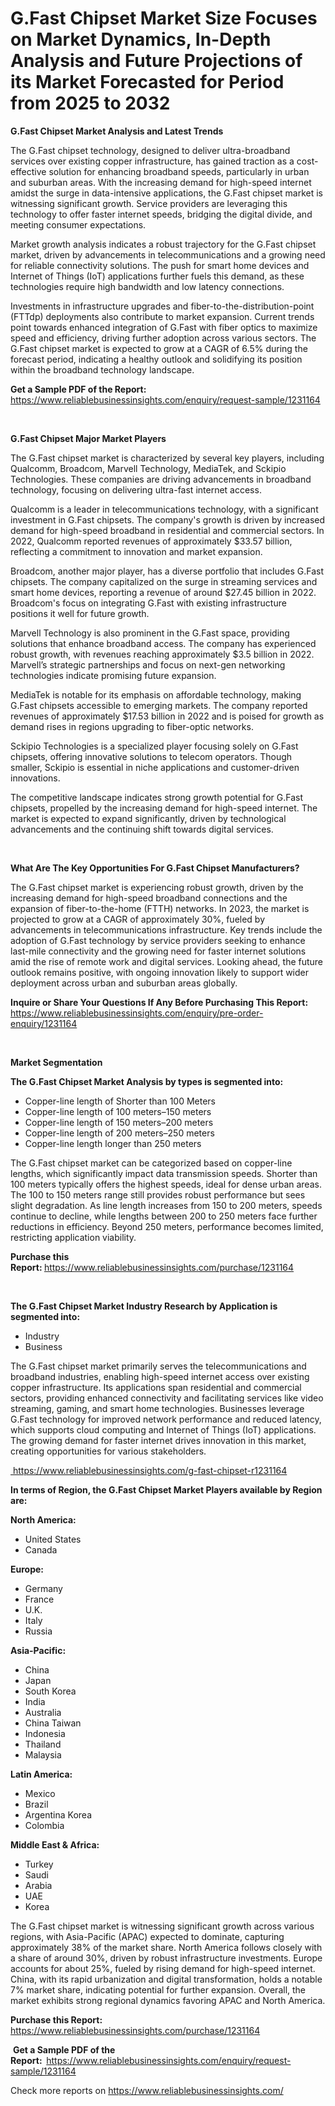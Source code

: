 <p><h1>G.Fast Chipset Market Size Focuses on Market Dynamics, In-Depth Analysis and Future Projections of its Market Forecasted for Period from 2025 to 2032</h1></p><p><strong>G.Fast Chipset Market Analysis and Latest Trends</strong></p>
<p><p>The G.Fast chipset technology, designed to deliver ultra-broadband services over existing copper infrastructure, has gained traction as a cost-effective solution for enhancing broadband speeds, particularly in urban and suburban areas. With the increasing demand for high-speed internet amidst the surge in data-intensive applications, the G.Fast chipset market is witnessing significant growth. Service providers are leveraging this technology to offer faster internet speeds, bridging the digital divide, and meeting consumer expectations.</p><p>Market growth analysis indicates a robust trajectory for the G.Fast chipset market, driven by advancements in telecommunications and a growing need for reliable connectivity solutions. The push for smart home devices and Internet of Things (IoT) applications further fuels this demand, as these technologies require high bandwidth and low latency connections. </p><p>Investments in infrastructure upgrades and fiber-to-the-distribution-point (FTTdp) deployments also contribute to market expansion. Current trends point towards enhanced integration of G.Fast with fiber optics to maximize speed and efficiency, driving further adoption across various sectors. The G.Fast chipset market is expected to grow at a CAGR of 6.5% during the forecast period, indicating a healthy outlook and solidifying its position within the broadband technology landscape.</p></p>
<p><strong>Get a Sample PDF of the Report:&nbsp;</strong> <a href="https://www.reliablebusinessinsights.com/enquiry/request-sample/1231164?utm_campaign=3134&utm_medium=2&utm_source=Github&utm_content=ia&utm_term=06042025&utm_id=gfast-chipset">https://www.reliablebusinessinsights.com/enquiry/request-sample/1231164</a></p>
<p>&nbsp;</p>
<p><strong>G.Fast Chipset Major Market Players</strong></p>
<p><p>The G.Fast chipset market is characterized by several key players, including Qualcomm, Broadcom, Marvell Technology, MediaTek, and Sckipio Technologies. These companies are driving advancements in broadband technology, focusing on delivering ultra-fast internet access.</p><p>Qualcomm is a leader in telecommunications technology, with a significant investment in G.Fast chipsets. The company's growth is driven by increased demand for high-speed broadband in residential and commercial sectors. In 2022, Qualcomm reported revenues of approximately $33.57 billion, reflecting a commitment to innovation and market expansion.</p><p>Broadcom, another major player, has a diverse portfolio that includes G.Fast chipsets. The company capitalized on the surge in streaming services and smart home devices, reporting a revenue of around $27.45 billion in 2022. Broadcom's focus on integrating G.Fast with existing infrastructure positions it well for future growth.</p><p>Marvell Technology is also prominent in the G.Fast space, providing solutions that enhance broadband access. The company has experienced robust growth, with revenues reaching approximately $3.5 billion in 2022. Marvell’s strategic partnerships and focus on next-gen networking technologies indicate promising future expansion.</p><p>MediaTek is notable for its emphasis on affordable technology, making G.Fast chipsets accessible to emerging markets. The company reported revenues of approximately $17.53 billion in 2022 and is poised for growth as demand rises in regions upgrading to fiber-optic networks.</p><p>Sckipio Technologies is a specialized player focusing solely on G.Fast chipsets, offering innovative solutions to telecom operators. Though smaller, Sckipio is essential in niche applications and customer-driven innovations.</p><p>The competitive landscape indicates strong growth potential for G.Fast chipsets, propelled by the increasing demand for high-speed internet. The market is expected to expand significantly, driven by technological advancements and the continuing shift towards digital services.</p></p>
<p>&nbsp;</p>
<p><strong>What Are The Key Opportunities For G.Fast Chipset Manufacturers?</strong></p>
<p><p>The G.Fast chipset market is experiencing robust growth, driven by the increasing demand for high-speed broadband connections and the expansion of fiber-to-the-home (FTTH) networks. In 2023, the market is projected to grow at a CAGR of approximately 30%, fueled by advancements in telecommunications infrastructure. Key trends include the adoption of G.Fast technology by service providers seeking to enhance last-mile connectivity and the growing need for faster internet solutions amid the rise of remote work and digital services. Looking ahead, the future outlook remains positive, with ongoing innovation likely to support wider deployment across urban and suburban areas globally.</p></p>
<p><strong>Inquire or Share Your Questions If Any Before Purchasing This Report:</strong> <a href="https://www.reliablebusinessinsights.com/enquiry/pre-order-enquiry/1231164?utm_campaign=3134&utm_medium=2&utm_source=Github&utm_content=ia&utm_term=06042025&utm_id=gfast-chipset">https://www.reliablebusinessinsights.com/enquiry/pre-order-enquiry/1231164</a></p>
<p>&nbsp;</p>
<p><strong>Market Segmentation</strong></p>
<p><strong>The G.Fast Chipset Market Analysis by types is segmented into:</strong></p>
<p><ul><li>Copper-line length of Shorter than 100 Meters</li><li>Copper-line length of 100 meters–150 meters</li><li>Copper-line length of 150 meters–200 meters</li><li>Copper-line length of 200 meters–250 meters</li><li>Copper-line length longer than 250 meters</li></ul></p>
<p><p>The G.Fast chipset market can be categorized based on copper-line lengths, which significantly impact data transmission speeds. Shorter than 100 meters typically offers the highest speeds, ideal for dense urban areas. The 100 to 150 meters range still provides robust performance but sees slight degradation. As line length increases from 150 to 200 meters, speeds continue to decline, while lengths between 200 to 250 meters face further reductions in efficiency. Beyond 250 meters, performance becomes limited, restricting application viability.</p></p>
<p><strong>Purchase this Report:&nbsp;</strong><a href="https://www.reliablebusinessinsights.com/purchase/1231164?utm_campaign=3134&utm_medium=2&utm_source=Github&utm_content=ia&utm_term=06042025&utm_id=gfast-chipset">https://www.reliablebusinessinsights.com/purchase/1231164</a></p>
<p>&nbsp;</p>
<p><strong>The G.Fast Chipset Market Industry Research by Application is segmented into:</strong></p>
<p><ul><li>Industry</li><li>Business</li></ul></p>
<p><p>The G.Fast chipset market primarily serves the telecommunications and broadband industries, enabling high-speed internet access over existing copper infrastructure. Its applications span residential and commercial sectors, providing enhanced connectivity and facilitating services like video streaming, gaming, and smart home technologies. Businesses leverage G.Fast technology for improved network performance and reduced latency, which supports cloud computing and Internet of Things (IoT) applications. The growing demand for faster internet drives innovation in this market, creating opportunities for various stakeholders.</p></p>
<p><a href="https://www.reliablebusinessinsights.com/g-fast-chipset-r1231164?utm_campaign=3134&utm_medium=2&utm_source=Github&utm_content=ia&utm_term=06042025&utm_id=gfast-chipset">&nbsp;https://www.reliablebusinessinsights.com/g-fast-chipset-r1231164</a></p>
<p><strong>In terms of Region, the G.Fast Chipset Market Players available by Region are:</strong></p>
<p>
    <p> <strong> North America: </strong>
        <ul>
            <li>United States</li>
            <li>Canada</li>
        </ul>
        </p> 
    <p> <strong> Europe: </strong>
        <ul>
            <li>Germany</li>
            <li>France</li>
            <li>U.K.</li>
            <li>Italy</li>
            <li>Russia</li>
        </ul>
        </p> 
    <p> <strong> Asia-Pacific: </strong>
        <ul>
            <li>China</li>
            <li>Japan</li>
            <li>South Korea</li>
            <li>India</li>
            <li>Australia</li>
            <li>China Taiwan</li>
            <li>Indonesia</li>
            <li>Thailand</li>
            <li>Malaysia</li>
        </ul>
        </p> 
    <p> <strong> Latin America: </strong>
        <ul>
            <li>Mexico</li>
            <li>Brazil</li>
            <li>Argentina Korea</li>
            <li>Colombia</li>
        </ul>
        </p> 
    <p> <strong> Middle East & Africa: </strong>
        <ul>
            <li>Turkey</li>
            <li>Saudi</li>
            <li>Arabia</li>
            <li>UAE</li>
            <li>Korea</li>
        </ul>
    </p>
    </p>
<p><p>The G.Fast chipset market is witnessing significant growth across various regions, with Asia-Pacific (APAC) expected to dominate, capturing approximately 38% of the market share. North America follows closely with a share of around 30%, driven by robust infrastructure investments. Europe accounts for about 25%, fueled by rising demand for high-speed internet. China, with its rapid urbanization and digital transformation, holds a notable 7% market share, indicating potential for further expansion. Overall, the market exhibits strong regional dynamics favoring APAC and North America.</p></p>
<p><strong>Purchase this Report: </strong><a href="https://www.reliablebusinessinsights.com/purchase/1231164?utm_campaign=3134&utm_medium=2&utm_source=Github&utm_content=ia&utm_term=06042025&utm_id=gfast-chipset">https://www.reliablebusinessinsights.com/purchase/1231164</a></p>
<p>&nbsp;<strong>Get a Sample PDF of the Report:&nbsp;&nbsp;</strong><a href="https://www.reliablebusinessinsights.com/enquiry/request-sample/1231164?utm_campaign=3134&utm_medium=2&utm_source=Github&utm_content=ia&utm_term=06042025&utm_id=gfast-chipset">https://www.reliablebusinessinsights.com/enquiry/request-sample/1231164</a></p>
<p><strong></strong></p>
<p>Check more reports on <a href="https://www.reliablebusinessinsights.com/?utm_campaign=3134&utm_medium=2&utm_source=Github&utm_content=ia&utm_term=06042025&utm_id=gfast-chipset">https://www.reliablebusinessinsights.com/</a></p>